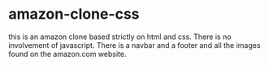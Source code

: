 # amazon-clone-css
this is an amazon clone based strictly on html and css. There is no involvement of javascript.
There is a navbar and a footer and all the images found on the amazon.com website.

